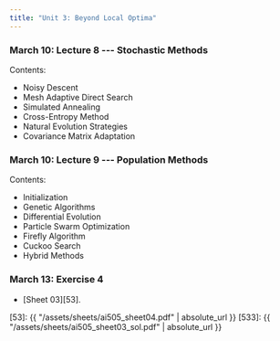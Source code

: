 ```yaml
---
title: "Unit 3: Beyond Local Optima" 
---
```




### March 10: Lecture 8 --- Stochastic Methods

Contents:

- Noisy Descent
- Mesh Adaptive Direct Search
- Simulated Annealing
- Cross-Entropy Method
- Natural Evolution Strategies
- Covariance Matrix Adaptation

### March 10: Lecture 9 --- Population Methods

Contents:

- Initialization
- Genetic Algorithms
- Differential Evolution
- Particle Swarm Optimization
- Firefly Algorithm
- Cuckoo Search
- Hybrid Methods


### March 13: Exercise 4

- [Sheet 03][53].

[53]: {{ "/assets/sheets/ai505_sheet04.pdf" | absolute_url }}
[533]: {{ "/assets/sheets/ai505_sheet03_sol.pdf" | absolute_url }}

